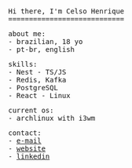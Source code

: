 <samp>
  Hi there, I'm Celso Henrique<br>
  ============================

  about me:<br>
    - brazilian, 18 yo<br>
    - pt-br, english<br>

  skills:<br>
    - Nest
    - TS/JS<br>
    - Redis, Kafka<br>
    - PostgreSQL<br>
    - React
    - Linux

  current os:<br>
    - archlinux with i3wm
  
  contact:<br>
    - <a href="mailto:celsohenrique367@gmail.com">e-mail</a><br>
    - <a href="https://nothiaki.github.io">website</a><br>
    - <a href="https://www.linkedin.com/in/hiaki/">linkedin</a><br>
</samp>
